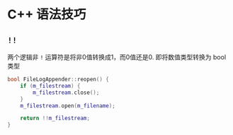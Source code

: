 # C++ 语法技巧



## `!!`

两个逻辑非 `!` 运算符是将非0值转换成1，而0值还是0. 即将数值类型转换为 bool 类型

```cpp
bool FileLogAppender::reopen() {
    if (m_filestream) {
        m_filestream.close();
    }
    m_filestream.open(m_filename);

    return !!m_filestream;
}
```

